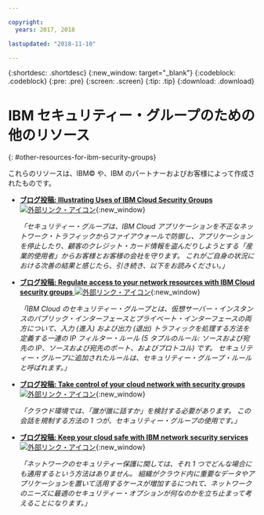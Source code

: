```yaml
---

copyright:
  years: 2017, 2018

lastupdated: "2018-11-10"

---
```


{:shortdesc: .shortdesc}
{:new_window: target="_blank"}
{:codeblock: .codeblock}
{:pre: .pre}
{:screen: .screen}
{:tip: .tip}
{:download: .download}

# IBM セキュリティー・グループのための他のリソース
{: #other-resources-for-ibm-security-groups}

これらのリソースは、IBM© や、IBM のパートナーおよびお客様によって作成されたものです。

* [**ブログ投稿: Illustrating Uses of IBM Cloud Security Groups** ![外部リンク・アイコン](../../icons/launch-glyph.svg "外部リンク・アイコン")](https://www.ibm.com/blogs/bluemix/2018/05/illustrating-uses-ibm-cloud-security-groups/){:new_window}

    *「セキュリティー・グループは、IBM Cloud アプリケーションを不正なネットワーク・トラフィックからファイアウォールで防御し、アプリケーションを停止したり、顧客のクレジット・カード情報を盗んだりしようとする「産業的使用者」からお客様とお客様の会社を守ります。 これがご自身の状況における次善の結果と感じたら、引き続き、以下をお読みください。」*
    
* [**ブログ投稿: Regulate access to your network resources with IBM Cloud security groups** ![外部リンク・アイコン](../../icons/launch-glyph.svg "外部リンク・アイコン")](https://www.ibm.com/blogs/bluemix/2017/09/network-security-groups/){:new_window}

    *「IBM Cloud のセキュリティー・グループとは、仮想サーバー・インスタンスのパブリック・インターフェースとプライベート・インターフェースの両方について、入力 (進入) および出力 (退出) トラフィックを処理する方法を定義する一連の IP フィルター・ルール (5 タプルのルール: ソースおよび宛先の IP、ソースおよび宛先のポート、およびプロトコル) です。 セキュリティー・グループに追加されたルールは、セキュリティー・グループ・ルールと呼ばれます。」*

* [**ブログ投稿: Take control of your cloud network with security groups** ![外部リンク・アイコン](../../icons/launch-glyph.svg "外部リンク・アイコン")](https://www.ibm.com/blogs/bluemix/2017/11/security-groups/){:new_window}

    *「クラウド環境では、「誰が誰に話すか」を検討する必要があります。 この会話を規制する方法の 1 つが、セキュリティー・グループの使用です。」*
    
* [**ブログ投稿: Keep your cloud safe with IBM network security services** ![外部リンク・アイコン](../../icons/launch-glyph.svg "外部リンク・アイコン")](https://www.ibm.com/blogs/bluemix/2017/09/keep-cloud-safe-ibm-network-security-services/){:new_window}

    *「ネットワークのセキュリティー保護に関しては、それ 1 つでどんな場合にも通用するという方法はありません。 組織がクラウド内に重要なデータやアプリケーションを置いて活用するケースが増加するにつれて、ネットワークのニーズに最適のセキュリティー・オプションが何なのかを立ち止まって考えることになります。」*
